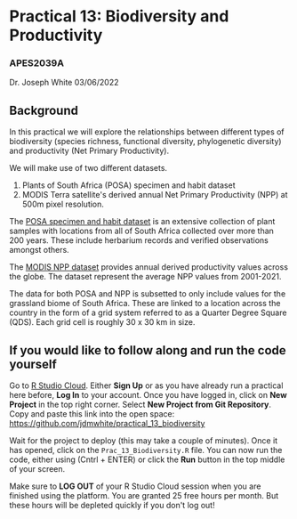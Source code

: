 # Practical 13: Biodiversity and Productivity
### APES2039A
Dr. Joseph White
03/06/2022

## Background

In this practical we will explore the relationships between different types of biodiversity (species richness, functional diversity, phylogenetic diversity) and productivity (Net Primary Productivity).

We will make use of two different datasets. 

1) Plants of South Africa (POSA) specimen and habit dataset
2) MODIS Terra satellite's derived annual Net Primary Productivity (NPP) at 500m pixel resolution.

The [POSA specimen and habit dataset](http://posa.sanbi.org/) is an extensive collection of plant samples with locations from all of South Africa collected over more than 200 years. These include herbarium records and verified observations amongst others. 

The [MODIS NPP dataset](https://lpdaac.usgs.gov/products/mod17a3hgfv006/) provides annual derived productivity values across the globe. The dataset represent the average NPP values from 2001-2021.

The data for both POSA and NPP is subsetted to only include values for the grassland biome of South Africa. These are linked to a location across the country in the form of a grid system referred to as a Quarter Degree Square (QDS). Each grid cell is roughly 30 x 30 km in size.

## If you would like to follow along and run the code yourself

Go to [R Studio Cloud](https://rstudio.cloud/). Either **Sign Up** or as you have already run a practical here before, **Log In** to your account. Once you have logged in, click on **New Project** in the top right corner. Select **New Project from Git Repository**. Copy and paste this link into the open space: https://github.com/jdmwhite/practical_13_biodiversity

Wait for the project to deploy (this may take a couple of minutes). Once it has opened, click on the `Prac_13_Biodiversity.R` file. You can now run the code, either using (Cntrl + ENTER) or click the **Run** button in the top middle of your screen.

Make sure to **LOG OUT** of your R Studio Cloud session when you are finished using the platform. You are granted 25 free hours per month. But these hours will be depleted quickly if you don't log out!
